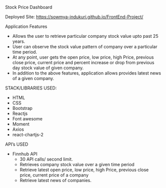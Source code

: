 Stock Price Dashboard

Deployed Site: https://sowmya-indukuri.github.io/FrontEnd-Project/


Application Features
- Allows the user to retrieve particular company stock value upto past 25 years.
- User can observe the stock value pattern of company over a particular time period.
- At any point, user gets the open price, low price, high Price, previous close price, current price and percent increase or drop from previous day stock value of given company.
- In addition to the above features, application allows provides latest news of a given company.


STACK/LIBRARIES USED:
- HTML
- CSS
- Bootstrap
- Reactjs
- Font awesome
- Moment
- Axios
- react-chartjs-2

API’s USED
- Finnhub API
    - 30 API calls/ second limit. 
    - Retrieves company stock value over a given time period
    - Retrieve latest  open price, low price, high Price, previous close price, current price of a company
    - Retrieve latest news of companies.


